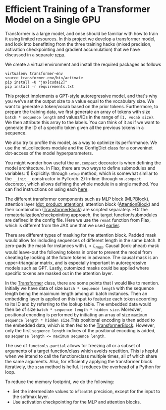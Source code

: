 # Efficient Training of a  Transformer Model on a Single GPU

Transformer is a large model, and onse should be familiar with how to train it using limited resources. In this project we develop a transformer model, and look into benefitting from the three training hacks (mixed precision, activation checkpointing and gradient accumulation) that we have discussed in a separate [repo](../single-gpu-training-hacks/). 

We create a virtual environment and install the required packages as follows
```
virtualenv transformer-env
source transformer-env/bin/activate
pip install -U "jax[cuda12]"
pip install -r requirements.txt
```


This project implements a GPT-style autoregressive model, and that's why you we've set the output size to a value equal to the vocabulary size. We want to generate a token/vocab based on the prior tokens. Furthermore, to prepare the training data, we first generate an array of tokens with size `batch * sequence length` and values/IDs in the range of `[1, vocab size)`. We then attribute this array to the labels. You can think of it as if we want to generate the ID of a specific token given all the previous tokens in a sequence. 

We also try to profile this model, as a way to optimize its performance. We use the ml_collections module and the ConfigDict class for a conveninet dot-access of the model hyperparameters.

You might wonder how useful the `nn.compact` decorator is when defining the model architecture. In Flax, there are two ways to define submodules and variables: 1) Explicitly: through `setup` method, which is somewhat similar to the `__init__` constructor in PyTorch. 2) In-line: through `nn.compact` decorator, which allows defining the whole module in a single method. You can find instructions on using each [here](https://flax-linen.readthedocs.io/en/latest/guides/flax_fundamentals/setup_or_nncompact.html).

The different transformer components such as MLP block ([MLPBlock](jax/model.py#L9)), attention layer ([dot_product_attention](jax/model.py#L32)), attention block ([AttentionBlock](jax/model.py#L53)) and their combination ([TransformerBlock](jax/model.py#L78)) are scripted separately. FOr the rematerialization/checkpointing approach, the target function/submodules are defined in the config file. Here we use the `remat` function from Flax, which is different from the JAX one that we used [earlier](../single-gpu-training-hacks/jax/utils.py#L19).

There are different types of masking for the attention block. Padded mask would allow for including sequences of different length in the same batch. It zero-pads the mask for instances with $L < L_{max}$. Causal (look-ahead) mask would leave-out the following tokens in order to prevent the model from cheating by looking at the future tokens in advance. The causal mask is an upper-triangular matrix, and is especially important in autoregressive models such as GPT. Lastly, cutomized masks could be applied where specific tokens are masked out in the attention layer. 

In the [Transformer](jax/model.py#L100) class, there are some points that I would like to mention. Initially we have data of size `batch * sequence length` with the sequence length being the maximum length among all batch instances. Then an embedding layer is applied on this input to featurize each token acoording to its ID and by referring to the lookup table. The embedded data would then be of size `batch * sequence length * hidden size`. Moreover, positional encoding is performed by initiating an array of size `maximum sequence length * hidden size`.This positional encoding is then added to the embedded data, which is then fed to the [TransformerBlock](jax/model.py#L78). However, only the first `sequence length` indices of the positional encoding is added, as `sequense length <= maximum sequence length`.

The use of `functools.partial` allows for freezing all or a subset of arguments of a target function/class which avoids repetition. This is hepful when we intend to call the function/class multiple times, all of which share the same arguments. Also, for efficiently applying the transformer block iteratively, the `scan` method is helful. It reduces the overhead of a Python for loop.

To reduce the memory footprint, we do the following:
- Set the intermediate values to `bfloat16` precision, except for the input to the softmax layer.
- Use activation checkpointing for the MLP and attention blocks.
